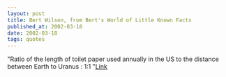 ```yaml
---
layout: post
title: Bert Wilson, from Bert's World of Little Known Facts
published_at: 2002-03-18
date: 2002-03-18
tags: quotes
---
```


"Ratio of the length of toilet paper used annually in the US to the distance between Earth to Uranus : 1:1 "[Link]()  
